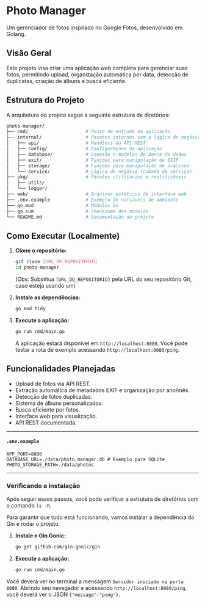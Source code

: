 # Photo Manager

Um gerenciador de fotos inspirado no Google Fotos, desenvolvido em Golang.

## Visão Geral

Este projeto visa criar uma aplicação web completa para gerenciar suas fotos, permitindo upload, organização automática por data, detecção de duplicatas, criação de álbuns e busca eficiente.

## Estrutura do Projeto

A arquitetura do projeto segue a seguinte estrutura de diretórios:

```bash
photo-manager/
├── cmd/                     # Ponto de entrada da aplicação
├── internal/                # Pacotes internos com a lógica de negócio
│   ├── api/                 # Handlers da API REST
│   ├── config/              # Configurações da aplicação
│   ├── database/            # Conexão e modelos do banco de dados
│   ├── exif/                # Funções para manipulação de EXIF
│   ├── storage/             # Funções para manipulação de arquivos
│   └── service/             # Lógica de negócio (camada de serviço)
├── pkg/                     # Pacotes utilitários e reutilizáveis
│   ├── utils/
│   └── logger/
├── web/                     # Arquivos estáticos da interface web
├── .env.example             # Exemplo de variáveis de ambiente
├── go.mod                   # Módulos Go
├── go.sum                   # Checksums dos módulos
└── README.md                # Documentação do projeto

```

## Como Executar (Localmente)

1. **Clone o repositório:**

    ```bash
    git clone [URL_DO_REPOSITORIO]
    cd photo-manager
    ```

    (Obs: Substitua `[URL_DO_REPOSITORIO]` pela URL do seu repositório Git, caso esteja usando um)

2. **Instale as dependências:**

    ```bash
    go mod tidy
    ```

3. **Execute a aplicação:**

    ```bash
    go run cmd/main.go
    ```

    A aplicação estará disponível em `http://localhost:8080`. Você pode testar a rota de exemplo acessando `http://localhost:8080/ping`.

## Funcionalidades Planejadas

* Upload de fotos via API REST.
* Extração automática de metadados EXIF e organização por ano/mês.
* Detecção de fotos duplicadas.
* Sistema de álbuns personalizados.
* Busca eficiente por fotos.
* Interface web para visualização.
* API REST documentada.

---

#### `.env.example`

```dotenv
APP_PORT=8080
DATABASE_URL=./data/photo_manager.db # Exemplo para SQLite
PHOTO_STORAGE_PATH=./data/photos
```

---

### Verificando a Instalação

Após seguir esses passos, você pode verificar a estrutura de diretórios com o comando `ls -R`.

Para garantir que tudo está funcionando, vamos instalar a dependência do Gin e rodar o projeto:

1. **Instale o Gin Gonic:**

    ```bash
    go get github.com/gin-gonic/gin
    ```

2. **Execute a aplicação:**

    ```bash
    go run cmd/main.go
    ```

Você deverá ver no terminal a mensagem `Servidor iniciado na porta 8080`. Abrindo seu navegador e acessando `http://localhost:8080/ping`, você deverá ver o JSON `{"message":"pong"}`.
